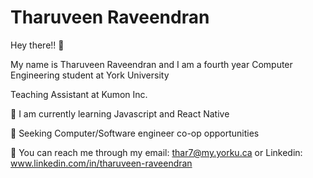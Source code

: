 # Tharuveen Raveendran
Hey there!! 👋

My name is Tharuveen Raveendran and I am a fourth year Computer Engineering student at York University

Teaching Assistant at Kumon Inc.

🌱 I am currently learning Javascript and React Native

🤔 Seeking Computer/Software engineer co-op opportunities

📩 You can reach me through my email: thar7@my.yorku.ca or Linkedin: www.linkedin.com/in/tharuveen-raveendran
